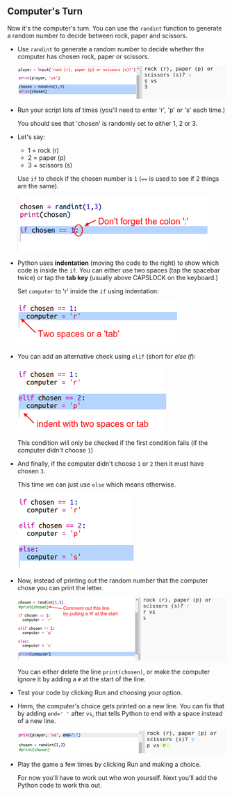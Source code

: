 ## Computer's Turn

Now it's the computer's turn. You can use the `randint` function to generate a random number to decide between rock, paper and scissors.

+ Use `randint` to generate a random number to decide whether the computer has chosen rock, paper or scissors.
    
    ![screenshot](images/rps-randint.png)

+ Run your script lots of times (you'll need to enter 'r', 'p' or 's' each time.)
    
    You should see that 'chosen' is randomly set to either 1, 2 or 3.

+ Let's say:
    
    + 1 = rock (r)
    + 2 = paper (p)
    + 3 = scissors (s)
    
    Use `if` to check if the chosen number is `1` (`==` is used to see if 2 things are the same).
    
    ![screenshot](images/rps-if-1.png)

+ Python uses **indentation** (moving the code to the right) to show which code is inside the `if`. You can either use two spaces (tap the spacebar twice) or tap the **tab key** (usually above CAPSLOCK on the keyboard.)
    
    Set `computer` to 'r' inside the `if` using indentation:
    
    ![screenshot](images/rps-indent.png)

+ You can add an alternative check using `elif` (short for *else if*):
    
    ![screenshot](images/rps-elif-2.png)
    
    This condition will only be checked if the first condition fails (if the computer didn't choose `1`)

+ And finally, if the computer didn't choose `1` or `2` then it must have chosen `3`.
    
    This time we can just use `else` which means otherwise.
    
    ![screenshot](images/rps-else-3.png)

+ Now, instead of printing out the random number that the computer chose you can print the letter.
    
    ![screenshot](images/rps-print-computer.png)
    
    You can either delete the line `print(chosen)`, or make the computer ignore it by adding a `#` at the start of the line.

+ Test your code by clicking Run and choosing your option.

+ Hmm, the computer's choice gets printed on a new line. You can fix that by adding `end=' '` after `vs`, that tells Python to end with a space instead of a new line.
    
    ![screenshot](images/rps-same-line.png)

+ Play the game a few times by clicking Run and making a choice.
    
    For now you'll have to work out who won yourself. Next you'll add the Python code to work this out.